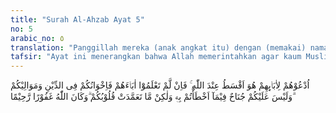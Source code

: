 ```yaml
---
title: "Surah Al-Ahzab Ayat 5"
no: 5
arabic_no: ٥
translation: "Panggillah mereka (anak angkat itu) dengan (memakai) nama bapak-bapak mereka; itulah yang adil di sisi Allah, dan jika kamu tidak mengetahui bapak mereka, maka (panggillah mereka sebagai) saudara-saudaramu seagama dan maula-maulamu. Dan tidak ada dosa atasmu jika kamu khilaf tentang itu, tetapi (yang ada dosanya) apa yang disengaja oleh hatimu. Allah Maha Pengampun, Maha Penyayang."
tafsir: "Ayat ini menerangkan bahwa Allah memerintahkan agar kaum Muslimin menasabkan seorang anak hanya kepada bapak dan ibunya, karena anak itu berasal dari tulang sulbi bapaknya, kemudian dikandung dan dilahirkan oleh ibunya. Menasabkan anak kepada orang tuanya adalah hukum Allah yang wajib ditaati oleh seluruh kaum Muslimin. Sebaliknya menasabkan anak kepada orang lain yang bukan orang tuanya bukanlah hukum Allah, tetapi adalah hukum yang dibuat-buat oleh manusia sendiri, sehingga hukumnya haram.\n\nPendapat ini disepakati oleh kebanyakan ulama yang mengatakan, \"Mengangkat anak sehingga kedudukan anak angkat itu sama hukumnya dengan kedudukan anak kandung, seperti berhak mewarisi, menjadikan hubungan mahram, dan sebagainya termasuk dosa besar berdasarkan hadis:\n\nDiriwayatkan dari Sa'ad bin Abi Waqqash r.a. bahwa Rasulullah saw bersabda, \"Barang siapa yang menasabkan dirinya kepada selain bapaknya atau menasabkan budak kepada selain tuannya, maka ia berhak mendapatkan laknat Allah, para malaikat, dan manusia seluruhnya, Allah Ta'ala tidak menerima pemalingan dosa tebusan padanya. (Riwayat al-Bukhari dan Muslim)\n\nHadis Nabi saw, beliau bersabda:\n\nTidak ada seorang pun yang menasabkan kepada selain bapaknya, sedang ia mengetahui, melainkan dia telah kafir. (Riwayat al-Bukhari dan Muslim dari Abu dzarr) \n\nPada lafal yang lain, juga diriwayatkan al-Bukhari dan Muslim, Rasulullah saw bersabda:\n\nBarang siapa yang menasabkan dirinya kepada selain bapaknya, sedang ia mengetahui bahwa laki-laki itu bukan bapaknya, maka haram atasnya surga. (Riwayat al-Bukhari dan Muslim dari Sa'ad bin Abu Waqqash dan Abu Bakrah)\n\nAl-Alusi dalam Tafsir Ruh al-Ma'ani membedakan antara pengakuan dan pengasuhan anak. Pengangkatan anak yang dilakukan oleh seseorang terhadap seorang anak dan menasabkan anak itu kepadanya sehingga sama hukumnya dengan anak sendiri (kandung), mempunyai hak waris, menjadi mahram dan kerabat, hukumnya adalah haram. Adapun jika seseorang mengambil anak dan memperlakukannya seperti anak sendiri, tetapi tidak menasabkan anak itu kepadanya dan tidak menyatakan sama kedudukannya dalam hukum dengan anak sendiri, maka Allah tidak mengharamkannya.\n\nAyat ini menerangkan bahwa jika seorang anak tidak diketahui ayahnya, dan ia dipelihara oleh seorang muslim yang lain, maka hubungan pemeliharaan dengan anak itu adalah hubungan saudara seagama atau hubungan tuan dengan maulanya (hamba yang telah dimerdekakan). Oleh karena itu, dia harus memanggil anak itu dengan sebutan \"saudara\" atau \"maula\". Orang lain pun diharapkan untuk menyebutnya demikian, umpamanya \"Salim maula Huzaifah\", karena Salim ini sebelum datangnya agama Islam adalah budak Huzaifah yang tidak dikenal bapaknya.\n\nAllah lalu menutup ayat ini dengan menyatakan bahwa semua perbuatan dosa seperti menasabkan seorang anak kepada yang bukan ayahnya yang dilakukan sebelum ayat ini turun, asalkan dihentikan setelah turunnya, akan diampuni Allah. Allah Maha Pengampun lagi Maha Penyayang kepada hamba-hamba-Nya."
---
```

اُدْعُوْهُمْ لِاٰبَاۤىِٕهِمْ هُوَ اَقْسَطُ عِنْدَ اللّٰهِ ۚ فَاِنْ لَّمْ تَعْلَمُوْٓا اٰبَاۤءَهُمْ فَاِخْوَانُكُمْ فِى الدِّيْنِ وَمَوَالِيْكُمْ ۗوَلَيْسَ عَلَيْكُمْ جُنَاحٌ فِيْمَآ اَخْطَأْتُمْ بِهٖ وَلٰكِنْ مَّا تَعَمَّدَتْ قُلُوْبُكُمْ ۗوَكَانَ اللّٰهُ غَفُوْرًا رَّحِيْمًا